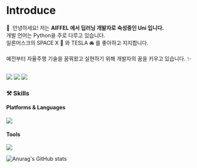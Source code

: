 <!-- 자기소개 하는 문단 -->
# Introduce
<p>
  👋&nbsp; 안녕하세요! 저는 <b>AIFFEL 에서 딥러닝 개발자로 숙성중인 Uni 입니다. </b><br/>
  개발 언어는 Python을 주로 다루고 있습니다.<br/>
  일론머스크의 SPACE X 🚀 와 TESLA 🚘 를 좋아하고 지지합니다.
 <br/><br/>
  예전부터 자율주행 기술을 꿈꿔왔고 실현하기 위해 개발자의 꿈을 키우고 있습니다. ✨ <br/><br/>
</p>

<!-- 블로그, 이메일, 인스타그램 등 SNS 넣는 문단 -->
<p>
  <a href="https://velog.io/@uni1023" target="_blank"><img src="https://img.shields.io/badge/Blog-DD0B78?style=flat-square&logo=GitHub%20Sponsors&logoColor=white"/></a>
  <a href="mailto:yoonsy1023@gmail.com" target="_blank"><img src="https://img.shields.io/badge/yoonsy1023@gmail.com-EA4335?style=flat-square&logo=Gmail&logoColor=white"/></a>
  <a href="https://www.instagram.com/unigram_1023/?hl=ko" target="_blank"><img src="https://img.shields.io/badge/unigram_1023-E4405F?style=flat-square&logo=Instagram&logoColor=white"/></a>
</p>

<!-- 테크닉 능력, 플랫폼, 사용 언어 나열하는 문단. -->
### ⚒ Skills
#### Platforms & Languages
<p>
  <img src="https://img.shields.io/badge/Python-3178C6?style=flat-square&logo=TypeScript&logoColor=white"/>
</p>

#### Tools
<p>
  <img src="https://img.shields.io/badge/Git-F05032?style=flat-square&logo=Git&logoColor=white"/>
</p>

<!-- stat 표시 -->
![Anurag's GitHub stats](https://github-readme-stats.vercel.app/api?username=uni1023&show_icons=true&theme=radical)


